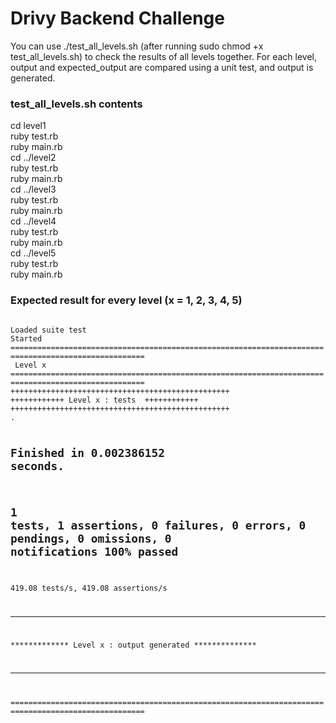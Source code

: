 # Drivy Backend Challenge

You can use ./test_all_levels.sh (after running sudo chmod +x test_all_levels.sh) to check the results of all levels together.
For each level, output and expected_output are compared using a unit test, and output is generated.

### test_all_levels.sh contents
cd level1  
ruby test.rb  
ruby main.rb  
cd ../level2  
ruby test.rb  
ruby main.rb  
cd ../level3  
ruby test.rb  
ruby main.rb  
cd ../level4  
ruby test.rb  
ruby main.rb  
cd ../level5  
ruby test.rb  
ruby main.rb

### Expected result for every level (x = 1, 2, 3, 4, 5)
<code>
Loaded suite test  
Started  
====================================================================================================
 Level x
====================================================================================================
+++++++++++++++++++++++++++++++++++++++++++++++++
++++++++++++ Level x : tests  ++++++++++++
+++++++++++++++++++++++++++++++++++++++++++++++++
.

Finished in 0.002386152 seconds.
--------------------------------------------------------------------------------------------------------------------------------------------------------------
1 tests, 1 assertions, 0 failures, 0 errors, 0 pendings, 0 omissions, 0 notifications
100% passed
--------------------------------------------------------------------------------------------------------------------------------------------------------------
419.08 tests/s, 419.08 assertions/s
*******************************************************
************* Level x : output generated **************
*******************************************************
====================================================================================================
</code>
